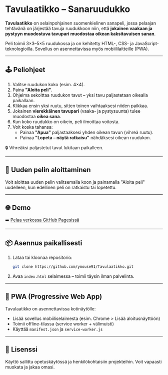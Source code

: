 # Tavulaatikko – Sanaruudukko

**Tavulaatikko** on selainpohjainen suomenkielinen sanapeli, jossa pelaajan tehtävänä on järjestää tavuja ruudukkoon niin, että **jokainen vaakaan ja pystyyn muodostuva tavupari muodostaa oikean kaksitavuisen sanan**.

Peli toimii 3×3–5×5 ruudukossa ja on kehitetty HTML-, CSS- ja JavaScript-teknologioilla. Sovellus on asennettavissa myös mobiililaitteille (PWA).

---

## 🕹️ Peliohjeet

1. Valitse ruudukon koko (esim. 4×4).
2. Paina **"Aloita peli"**.
3. Ohjelma sekoittaa ruudukon tavut – yksi tavu paljastetaan oikealla paikallaan.
4. Klikkaa ensin yksi ruutu, sitten toinen vaihtaaksesi niiden paikkaa.
5. Jokainen **vierekkäinen tavupari** (vaaka- ja pystysuunta) tulee muodostaa **oikea sana**.
6. Kun koko ruudukko on oikein, peli ilmoittaa voitosta.
7. Voit koska tahansa:
   - Painaa **"Apua"** paljastaaksesi yhden oikean tavun (vihreä ruutu).
   - Painaa **"Lopeta – näytä ratkaisu"** nähdäksesi oikean ruudukon.

🔒 Vihreäksi paljastetut tavut lukitaan paikalleen.

---

## 🔁 Uuden pelin aloittaminen

Voit aloittaa uuden pelin valitsemalla koon ja painamalla "Aloita peli" uudelleen, kun edellinen peli on ratkaistu tai lopetettu.

---

## 🌐 Demo

➡️ [Pelaa verkossa GitHub Pagesissä](https://ymouse91.github.io/Tavulaatikko/)

---

## 📦 Asennus paikallisesti

1. Lataa tai kloonaa repositorio:
   ```bash
   git clone https://github.com/ymouse91/Tavulaatikko.git
   ```
2. Avaa `index.html` selaimessa – toimii täysin ilman palvelinta.

---

## 📱 PWA (Progressive Web App)

Tavulaatikko on asennettavissa kotinäytölle:

- Lisää sovellus mobiiliselaimesta (esim. Chrome > Lisää aloitusnäyttöön)
- Toimii offline-tilassa (service worker + välimuisti)
- Käyttää `manifest.json` ja `service-worker.js`

---

## 🧾 Lisenssi

Käyttö sallittu opetuskäytössä ja henkilökohtaisiin projekteihin. Voit vapaasti muokata ja jakaa omasi.
